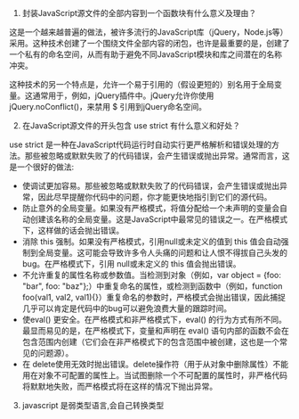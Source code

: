1. 封装JavaScript源文件的全部内容到一个函数块有什么意义及理由？

这是一个越来越普遍的做法，被许多流行的JavaScript库（jQuery，Node.js等）采用。这种技术创建了一个围绕文件全部内容的闭包，也许是最重要的是，创建了一个私有的命名空间，从而有助于避免不同JavaScript模块和库之间潜在的名称冲突。

这种技术的另一个特点是，允许一个易于引用的（假设更短的）别名用于全局变量。这通常用于，例如，jQuery插件中。jQuery允许你使用jQuery.noConflict()，来禁用 $ 引用到jQuery命名空间。

2. 在JavaScript源文件的开头包含 use strict 有什么意义和好处？

use strict 是一种在JavaScript代码运行时自动实行更严格解析和错误处理的方法。那些被忽略或默默失败了的代码错误，会产生错误或抛出异常。通常而言，这是一个很好的做法:

* 使调试更加容易。那些被忽略或默默失败了的代码错误，会产生错误或抛出异常，因此尽早提醒你代码中的问题，你才能更快地指引到它们的源代码。
* 防止意外的全局变量。如果没有严格模式，将值分配给一个未声明的变量会自动创建该名称的全局变量。这是JavaScript中最常见的错误之一。在严格模式下，这样做的话会抛出错误。
* 消除 this 强制。如果没有严格模式，引用null或未定义的值到 this 值会自动强制到全局变量。这可能会导致许多令人头痛的问题和让人恨不得拔自己头发的bug。在严格模式下，引用 null或未定义的 this 值会抛出错误。
* 不允许重复的属性名称或参数值。当检测到对象（例如，var object = {foo: "bar", foo: "baz"};）中重复命名的属性，或检测到函数中（例如，function foo(val1, val2, val1){}）重复命名的参数时，严格模式会抛出错误，因此捕捉几乎可以肯定是代码中的bug可以避免浪费大量的跟踪时间。
* 使eval() 更安全。在严格模式和非严格模式下，eval() 的行为方式有所不同。最显而易见的是，在严格模式下，变量和声明在 eval() 语句内部的函数不会在包含范围内创建（它们会在非严格模式下的包含范围中被创建，这也是一个常见的问题源）。
* 在 delete使用无效时抛出错误。delete操作符（用于从对象中删除属性）不能用在对象不可配置的属性上。当试图删除一个不可配置的属性时，非严格代码将默默地失败，而严格模式将在这样的情况下抛出异常。

3. javascript 是弱类型语言,会自己转换类型